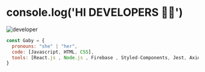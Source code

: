 
# console.log('HI DEVELOPERS 👩‍💻')
![developer](https://user-images.githubusercontent.com/77763655/194678146-58358eb7-b1ba-4dda-ac0d-95383aaa7b7a.png)

```javascript
const Gaby = {
  pronouns: "she" | "her",
  code: [Javascript, HTML, CSS],
  tools: [React.js , Node.js , Firebase , Styled-Components, Jest, Axios],
}
```

